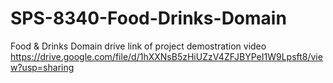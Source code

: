 # SPS-8340-Food-Drinks-Domain
Food &amp; Drinks Domain
drive link of project demostration video
https://drive.google.com/file/d/1hXXNsB5zHiUZzV4ZFJBYPeI1W9Lpsft8/view?usp=sharing
